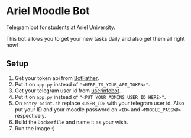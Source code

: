 # Ariel Moodle Bot

Telegram bot for students at Ariel University.  

This bot allows you to get your new tasks daily and also get them all right now!

## Setup

1. Get your token api from [BotFather](https://telegram.me/BotFather).
2. Put it on `app.py` instead of `"<HERE_IS_YOUR_API_TOKEN>"`.
3. Get your telegram user id from [userinfobot](https://telegram.me/userinfobot).
4. Put it on `app.py` instead of `"<PUT_YOUR_ADMINS_USER_ID_HERE>"`.
5. On `entry-point.sh` replace `<USER_ID>` with your telegram user id. Also put your ID and your moodle password on `<ID>` and `<MOODLE_PASSWD>` respectively.
6. Build the `Dockerfile` and name it as your wish.
7. Run the image :)
